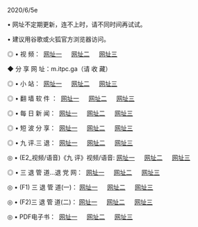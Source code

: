 <p>2020/6/5e
<p>• 网址不定期更新，连不上时，请不同时间再试试。
<p>• 建议用谷歌或火狐官方浏览器访问。
<p>◎ • 视 频： 
<a href="http://hzp.lexmarktr.com/" target="_blank">网址一</a> 　 
<a href="http://hsm.lexmarktr.com/" target="_blank">网址二</a> 　 
<a href="http://hxl.lexmarktr.com/b.html" target="_blank">网址三</a>
<p>◆ 分 享 网 址：m.itpc.ga（请 收 藏） </p>

<p>◎ • 小 站：  
<a href="http://hzp.lexmarktr.com/f.html" target="_blank">网址一</a> 　 
<a href="http://hsm.lexmarktr.com/h.html" target="_blank">网址二</a> 　 
<a href="http://hxl.lexmarktr.com/k/" target="_blank">网址三</a></p>
<p>◎ • 翻 墙 软 件 ：  
<a href="http://hzp.lexmarktr.com/ff/" target="_blank">网址一</a> 　 
<a href="http://hsm.lexmarktr.com/s/read/a1_nd.html" target="_blank">网址二</a> 　 
<a href="http://hxl.lexmarktr.com/ff/index.html" target="_blank">网址三</a></p>
<p>◎ • 每 日 新 闻：  
<a href="http://hzp.lexmarktr.com/day/" target="_blank">网址一</a> 　 
<a href="http://hsm.lexmarktr.com/day/" target="_blank">网址二</a> 　 
<a href="http://hxl.lexmarktr.com/day/index.html" target="_blank">网址三</a></p>
<p>◎ • 短 波 分 享：  
<a href="http://hzp.lexmarktr.com/h/" target="_blank">网址一</a> 　 
<a href="http://hsm.lexmarktr.com/h/" target="_blank">网址二</a> 　 
<a href="http://hxl.lexmarktr.com/h/index.html" target="_blank">网址三</a></p>
<p>◎ • 九 评.三 退：  
<a href="http://hzp.lexmarktr.com/t/" target="_blank">网址一</a> 　 
<a href="http://hsm.lexmarktr.com/v2/index.html" target="_blank">网址二</a> 　 
<a href="http://hxl.lexmarktr.com/tt/index.html" target="_blank">网址三</a> 　</p>
<p>◎ • (E2_视频/语音)《九 评》视频/语音: 
<a href="http://hzp.lexmarktr.com/7738.html" target="_blank">网址一</a> 　 
<a href="http://hsm.lexmarktr.com/7614.html" target="_blank">网址二</a> 　 
<a href="http://hxl.lexmarktr.com/7633.html" target="_blank">网址三</a></p>
<p>◎ • 三 退 管 道...退 党 网：  
<a href="http://hzp.lexmarktr.com/go/td1.html" target="_blank">网址一</a> 　 
<a href="http://hsm.lexmarktr.com/go/td2.html" target="_blank">网址二</a> 　 
<a href="http://hxl.lexmarktr.com/go/td3.html" target="_blank">网址三</a></p>
<p>◎ • (F1) 三 退 管 道(一)： 
<a href="http://hzp.lexmarktr.com/dd/" target="_blank">网址一</a> 　 
<a href="http://hsm.lexmarktr.com/s/read/a1_tdx.html" target="_blank">网址二</a> 　 
<a href="http://hxl.lexmarktr.com/dd/" target="_blank">网址三</a></p>
<p>◎ • (F2)三 退 管 道(二)： 
<a href="http://hxl.lexmarktr.com/d/" target="_blank">网址一</a> 　 
<a href="http://hzp.lexmarktr.com/d/index.html" target="_blank">网址二</a> 　 
<a href="http://hsm.lexmarktr.com/d/" target="_blank">网址三</a></p>
<p>◎ • PDF电子书：  
<a href="http://hzp.lexmarktr.com/p/" target="_blank">网址一</a> 　 
<a href="http://hsm.lexmarktr.com/p/index.html" target="_blank">网址二</a> 　 
<a href="http://hxl.lexmarktr.com/p/" target="_blank">网址三</a></p>
